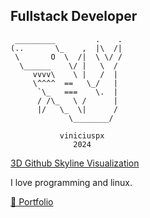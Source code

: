 ## Fullstack Developer


```
 _________         .    .
(..       \_    ,  |\  /|
 \       O  \  /|  \ \/ /
  \______    \/ |   \  / 
     vvvv\    \ |   /  |
     \^^^^  ==   \_/   |
      `\_   ===    \.  |
      / /\_   \ /      |
      |/   \_  \|      /
             \________/

           viniciuspx
              2024   
```

[3D Github Skyline Visualization](https://github.com/viniciuspx/viniciuspx/blob/main/viniciuspx-2024-github-skyline.stl) 

I love programming and linux.

[🦈 Portfolio](https://viniciuspx.com/)
